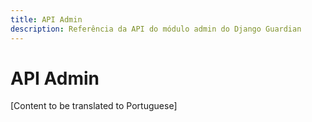 ```yaml
---
title: API Admin
description: Referência da API do módulo admin do Django Guardian
---
```


# API Admin

[Content to be translated to Portuguese]

<!-- This page content will be translated from the main English api/admin.md -->
